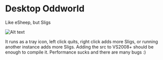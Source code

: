 # Desktop Oddworld
Like eSheep, but Sligs

![Alt text](https://github.com/paulsapps/DesktopOddworld/blob/master/bin/sligs.png "Screen shot")

It runs as a tray icon, left click quits, right click adds more Sligs, or running another instance adds more Sligs. Adding the src to VS2008+ should be enough to compile it. Performance sucks and there are many bugs :)

